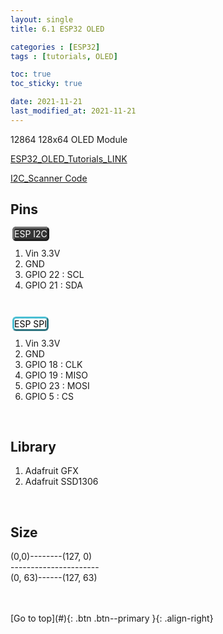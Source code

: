 ```yaml
---
layout: single
title: 6.1 ESP32 OLED

categories : [ESP32]
tags : [tutorials, OLED]

toc: true
toc_sticky: true

date: 2021-11-21
last_modified_at: 2021-11-21
---
```


12864 128x64 OLED Module

[ESP32_OLED_Tutorials_LINK](https://randomnerdtutorials.com/esp32-ssd1306-oled-display-arduino-ide/)
<br>

[I2C_Scanner Code](https://raw.githubusercontent.com/RuiSantosdotme/Random-Nerd-Tutorials/master/Projects/LCD_I2C/I2C_Scanner.ino)

## Pins
<span style="color:white; width:14px; height:6px; margin:3px; padding2px; border: outset #747474; border-radius:6px; background:#353535">ESP I2C</span>
1. Vin 3.3V  
2. GND  
3. GPIO 22 : SCL  
4. GPIO 21 : SDA  

<br>

<span style="color:black; width:14px; height:6px; margin:3px; padding2px; border: outset #4ABFD3; border-radius:6px; background:white">ESP SPI</span>
1. Vin 3.3V
2. GND
3. GPIO 18 : CLK
4. GPIO 19 : MISO
5. GPIO 23 : MOSI
6. GPIO 5  : CS

<br>

## Library
1. Adafruit GFX
2. Adafruit SSD1306

<br>

## Size

(0,0)--------(127, 0)  
\----------------------  
(0, 63)------(127, 63)  
<br>



<br>
[Go to top](#){: .btn .btn--primary }{: .align-right}